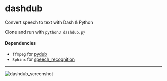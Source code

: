 # dashdub

Convert speech to text with Dash &amp; Python

Clone and run with `python3 dashdub.py`

#### Dependencies
- `ffmpeg` for [pydub](https://github.com/jiaaro/pydub)
- `Sphinx` for [speech_recognition](https://github.com/Uberi/speech_recognition)

***

![dashdub_screenshot](https://raw.githubusercontent.com/jackparmer/dashdub/master/speech_rec_screenshot.png)
